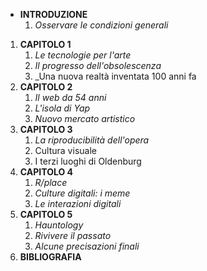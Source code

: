
-  **INTRODUZIONE**
	1. _Osservare le condizioni generali_
1. **CAPITOLO 1**
	1. _Le tecnologie per l'arte_
	2. _Il progresso dell'obsolescenza_
	3. _Una nuova realtà inventata 100 anni fa
2. **CAPITOLO 2**
	1. _Il web da 54 anni_
	2. _L'isola di Yap_
	3. _Nuovo mercato artistico_
3. **CAPITOLO 3**
	1. _La riproducibilità dell'opera_
	2. Cultura visuale
	3. I terzi luoghi di Oldenburg
4. **CAPITOLO 4**
	1. _R/place_
	2. _Culture digitali: i meme_
	3. _Le interazioni digitali_
5. **CAPITOLO 5**
	1. _Hauntology_
	2. _Rivivere il passato_
	3. _Alcune precisazioni finali_
6. **BIBLIOGRAFIA**

